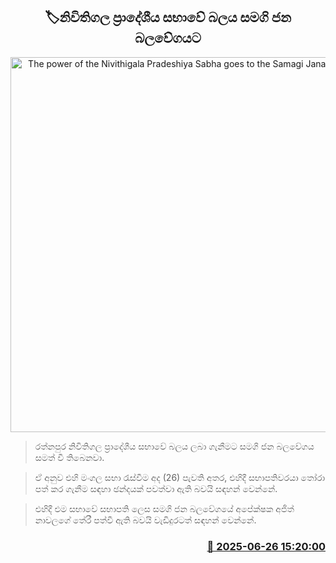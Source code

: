 <p align='center'><b><h2 align='center' title='The power of the Nivithigala Pradeshiya Sabha goes to the Samagi Jana Balawegaya'>🏷නිවිතිගල ප්‍රාදේශීය සභාවේ බලය සමගි ජන බලවේගයට</h2></b></p>
<p align='center'><img src='https://helakuru.sgp1.cdn.digitaloceanspaces.com/esana/images/lib/samagi-jana-balawegaya-sjb.jpg' width='600' alt='The power of the Nivithigala Pradeshiya Sabha goes to the Samagi Jana Balawegaya'></p>

> රත්නපුර නිවිතිගල ප්‍රාදේශීය සභාවේ බලය ලබා ගැනීමට සමගි ජන බලවේගය සමත් වී තිබෙනවා.

> ඒ අනුව එහි මංගල සභා රැස්වීම අද (26) පැවති අතර, එහිදී සභාපතිවරයා තෝරා පත් කර ගැනීම සඳහා ඡන්දයක් පවත්වා ඇති බවයි සඳහන් වෙන්නේ.

> එහිදී එම සභාවේ සභාපති ලෙස සමගි ජන බලවේගයේ අපේක්ෂක අජිත් නාවලගේ තේරී පත්වී ඇති බවයි වැඩිදුරටත් සඳහන් වෙන්නේ.



<h3 align='right'><a href='https://www.helakuru.lk/esana/p/111374/'>📅 2025-06-26 15:20:00</a></h3>
